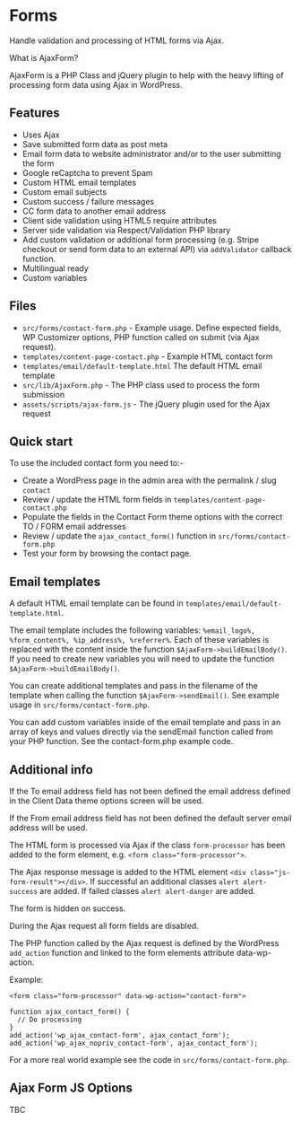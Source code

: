 # Forms

Handle validation and processing of HTML forms via Ajax.

What is AjaxForm?

AjaxForm is a PHP Class and jQuery plugin to help with the heavy lifting of processing form data using Ajax in WordPress.

## Features
- Uses Ajax
- Save submitted form data as post meta
- Email form data to website administrator and/or to the user submitting the form
- Google reCaptcha to prevent Spam
- Custom HTML email templates
- Custom email subjects
- Custom success / failure messages
- CC form data to another email address
- Client side validation using HTML5 require attributes
- Server side validation via Respect/Validation PHP library
- Add custom validation or additional form processing (e.g. Stripe checkout or send form data to an external API) via ``addValidator`` callback function.
- Multilingual ready
- Custom variables

## Files
- `src/forms/contact-form.php` - Example usage. Define expected fields, WP Customizer options, PHP function called on submit (via Ajax request).
- `templates/content-page-contact.php` - Example HTML contact form
- `templates/email/default-template.html` The default HTML email template
- `src/lib/AjaxForm.php` - The PHP class used to process the form submission
- `assets/scripts/ajax-form.js` - The jQuery plugin used for the Ajax request

## Quick start

To use the included contact form you need to:-

- Create a WordPress page in the admin area with the permalink / slug `contact`
- Review / update the HTML form fields in ``templates/content-page-contact.php``
- Populate the fields in the Contact Form theme options with the correct TO / FORM email addresses
- Review / update the ``ajax_contact_form()`` function in ``src/forms/contact-form.php``
- Test your form by browsing the contact page.

## Email templates

A default HTML email template can be found in `templates/email/default-template.html`.

The email template includes the following variables: ``%email_logo%, %form_content%, %ip_address%, %referrer%``. Each of these variables is replaced with the content inside the function ``$AjaxForm->buildEmailBody()``. If you need to create new variables you will need to update the function ``$AjaxForm->buildEmailBody()``.

You can create additional templates and pass in the filename of the template when calling the function ``$AjaxForm->sendEmail()``. See example usage in `src/forms/contact-form.php`.

You can add custom variables inside of the email template and pass in an array of keys and values directly via the sendEmail function called from your PHP function. See the contact-form.php example code.

## Additional info

If the To email address field has not been defined the email address defined in the Client Data theme options screen will be used.

If the From email address field has not been defined the default server email address will be used.

The HTML form is processed via Ajax if the class ``form-processor`` has been added to the form element, e.g. ``<form class="form-processor">``.

The Ajax response message is added to the HTML element ``<div class="js-form-result"></div>``. If successful an additional classes ``alert alert-success`` are added. If failed classes ``alert alert-danger`` are added.

The form is hidden on success.

During the Ajax request all form fields are disabled.

The PHP function called by the Ajax request is defined by the WordPress ``add_action`` function and linked to the form elements attribute data-wp-action.

Example:

``<form class="form-processor" data-wp-action="contact-form">``

```
function ajax_contact_form() {
  // Do processing
}
add_action('wp_ajax_contact-form', ajax_contact_form');
add_action('wp_ajax_nopriv_contact-form', ajax_contact_form');
```
For a more real world example see the code in `src/forms/contact-form.php`.

## Ajax Form JS Options

TBC
